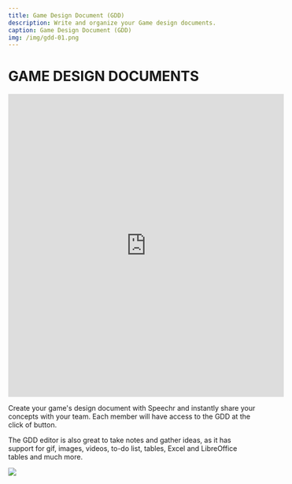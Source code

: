 ```yaml
---
title: Game Design Document (GDD)
description: Write and organize your Game design documents.
caption: Game Design Document (GDD)
img: /img/gdd-01.png
---
```


# GAME DESIGN DOCUMENTS

<iframe width="560" height="615" src="https://www.youtube.com/embed/NozEF1-LqqE" frameborder="0" allow="accelerometer; autoplay; encrypted-media; gyroscope; picture-in-picture" allowfullscreen></iframe>

Create your game's design document with Speechr and instantly share your concepts with your team. Each member will have access to the GDD at the click of button.

The GDD editor is also great to take notes and gather ideas, as it has support for gif, images, videos, to-do list, tables, Excel and LibreOffice tables and much more.

![](../_media/gdd-01.png)
